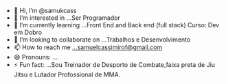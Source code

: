 - 👋 Hi, I’m @samukcass
- 👀 I’m interested in ...Ser Programador
- 🌱 I’m currently learning ...Front End and Back end (full stack) Curso: Dev em Dobro
- 💞️ I’m looking to collaborate on ...Trabalhos e Desenvolvimento
- 📫 How to reach me ...samuelcassimirof@gmail.com
- 😄 Pronouns: ...
- ⚡ Fun fact: ...Sou Treinador de Desporto de Combate,faixa preta de Jiu Jitsu e Lutador Profossional de MMA.

<!---
samukcass/samukcass is a ✨ special ✨ repository because its `README.md` (this file) appears on your GitHub profile.
You can click the Preview link to take a look at your changes.
--->
